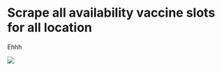 # Scrape all availability vaccine slots for all location

Ehhh

![](https://media.giphy.com/media/3oKHWm94a5I2EPdnXi/giphy.gif)